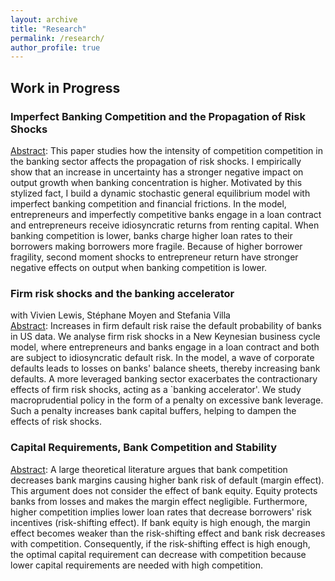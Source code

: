 ```yaml
---
layout: archive
title: "Research"
permalink: /research/
author_profile: true
---
```


## Work in Progress

### Imperfect Banking Competition and the Propagation of Risk Shocks
<ins>Abstract</ins>:       This paper studies how the intensity of competition competition in the banking sector affects the propagation of risk shocks. I empirically show that an increase in uncertainty has a stronger negative impact on output growth when banking concentration is higher. Motivated by this stylized fact, I build a dynamic stochastic general equilibrium model with imperfect banking competition and financial frictions. In the model, entrepreneurs and imperfectly competitive banks engage in a loan contract and entrepreneurs receive idiosyncratic returns from renting capital. When banking competition is lower, banks charge higher loan rates to their borrowers making borrowers more fragile. Because of higher borrower fragility, second moment shocks to entrepreneur return have stronger negative effects on output when banking competition is lower.

### Firm risk shocks and the banking accelerator 
with Vivien Lewis, Stéphane Moyen and Stefania Villa <br/>
<ins>Abstract</ins>:   Increases in firm default risk raise the default probability of banks in US data. We analyse firm risk shocks in a New Keynesian business cycle model, where entrepreneurs and banks engage in a loan contract and both are subject to idiosyncratic default risk. In the model, a wave of corporate defaults leads to losses on banks' balance sheets, thereby increasing bank defaults. A more leveraged banking sector exacerbates the contractionary effects of firm risk shocks, acting as a `banking accelerator'. We study macroprudential policy in the form of a penalty on excessive bank leverage. Such a penalty increases bank capital buffers, helping to dampen the effects of risk shocks.  

### Capital Requirements, Bank Competition and Stability
<ins>Abstract</ins>:   A large theoretical literature argues that bank competition decreases bank margins causing higher bank risk of default (margin effect). This argument does not consider the effect of bank equity. Equity protects banks from losses and makes the margin effect negligible. Furthermore, higher competition implies lower loan rates that decrease borrowers' risk incentives (risk-shifting effect). If bank equity is high enough, the margin effect becomes weaker than the risk-shifting effect and bank risk decreases with competition. Consequently, if the risk-shifting effect is high enough, the optimal capital requirement can decrease with competition because lower capital requirements are needed with high competition.

